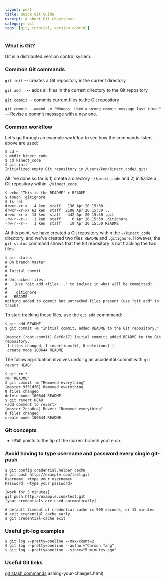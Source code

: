 ```yaml
---
layout: post
title: Quick Git Guide
excerpt: A short Git cheatsheet
category: git
tags: [git, tutorial, version control]
---
```


### What is Git?
Git is a distributed version control system.

### Common Git commands
`git init` -- creates a Git repository in the current directory

`git add .` -- adds all files in the current directory to the Git repository

`git commit` -- commits current files to the Git repository

`git commit --amend -m "Whoops. Used a wrong commit message last time."` -- Revise a commit message with a new one.

### Common workflow
Let's go through an example workflow to see how the commands listed above are used:

    $ cd ~
    $ mkdir kinect_code
    $ cd kinect_code
    $ git init
    Initialized empty Git repository in /Users/ken/kinect_code/.git/

All I've done so far is 1) create a directory `~/kinect_code` and 2) initialize a Git
repository within `~/kinect_code`.

    $ echo "This is the README" > README
    $ touch .gitignore
    $ ls -al
    drwxr-xr-x   4 ken  staff   136 Apr 20 15:30 .
    drwxr-xr-x+ 62 ken  staff  2108 Apr 20 15:30 ..
    drwxr-xr-x  13 ken  staff   442 Apr 20 15:30 .git
    -rw-r--r--   1 ken  staff     0 Apr 20 15:30 .gitignore
    -rw-r--r--   1 ken  staff    19 Apr 20 15:30 README

At this point, we have created a Git repository within the `~/kinect_code`
directory, and we've created two files, `README` and `.gitignore`. However,
the `git status` command shows that the Git repository is not tracking
the two files.

    $ git status
    # On branch master
    #
    # Initial commit
    #
    # Untracked files:
    #   (use "git add <file>..." to include in what will be committed)
    #
    #   .gitignore
    #   README
    nothing added to commit but untracked files present (use "git add" to track)

To start tracking these files, use the `git add` commmand:

    $ git add README
    $ git commit -m "Initial commit; added README to the Git repository."

    [master (root-commit) 8ef6c17] Initial commit; added README to the Git repository.
     1 files changed, 1 insertions(+), 0 deletions(-)
     create mode 100644 README

The following situation involves undoing an accidental commit with `git revert HEAD`:

    $ git rm *
    rm 'README'
    $ git commit -m "Removed everything"
    [master 9f31df6] Removed everything
    0 files changed
    delete mode 100644 README
    $ git revert HEAD
    <add comment to revert>
    [master 2cca6ca] Revert "Removed everything"
    0 files changed
    create mode 100644 README

### Git concepts
* `HEAD` points to the tip of the current branch you're on.

### Avoid having to type username and password every single git-push
    $ git config credential.helper cache
    $ git push http://example.com/test.git
    Username: <type your username>
    Password: <type your password>

    [work for 5 minutes]
    git push http://example.com/test.git
    [your credentials are used automatically]

    # default timeout of credential cache is 900 seconds, or 15 minutes
    # exit credential cache early
    $ git credential-cache exit

### Useful git-log examples
    $ git log --pretty=oneline --max-count=2
    $ git log --pretty=oneline --author="Carson Tang"
    $ git log --pretty=oneline --since="5 minutes ago"

### Useful Git links
[git stash commands](http://gitready.com/beginner/2009/01/10/stashing-your-changes.html) 
ashing-your-changes.html) 

